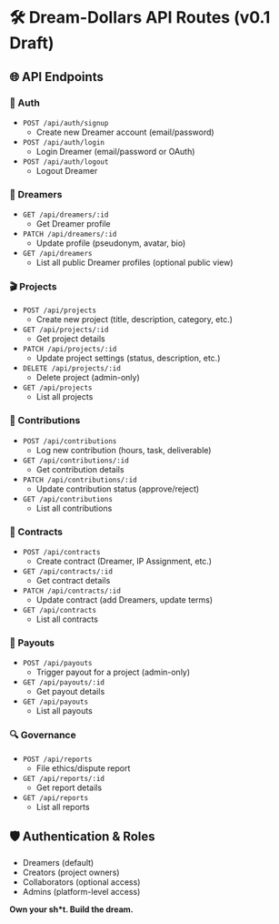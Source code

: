 # 🛠️ Dream-Dollars API Routes (v0.1 Draft)

## 🌐 API Endpoints

### 🔑 Auth

- `POST /api/auth/signup`
  - Create new Dreamer account (email/password)
- `POST /api/auth/login`
  - Login Dreamer (email/password or OAuth)
- `POST /api/auth/logout`
  - Logout Dreamer


### 👤 Dreamers

- `GET /api/dreamers/:id`
  - Get Dreamer profile
- `PATCH /api/dreamers/:id`
  - Update profile (pseudonym, avatar, bio)
- `GET /api/dreamers`
  - List all public Dreamer profiles (optional public view)


### 🎬 Projects

- `POST /api/projects`
  - Create new project (title, description, category, etc.)
- `GET /api/projects/:id`
  - Get project details
- `PATCH /api/projects/:id`
  - Update project settings (status, description, etc.)
- `DELETE /api/projects/:id`
  - Delete project (admin-only)
- `GET /api/projects`
  - List all projects


### 🔨 Contributions

- `POST /api/contributions`
  - Log new contribution (hours, task, deliverable)
- `GET /api/contributions/:id`
  - Get contribution details
- `PATCH /api/contributions/:id`
  - Update contribution status (approve/reject)
- `GET /api/contributions`
  - List all contributions


### 📜 Contracts

- `POST /api/contracts`
  - Create contract (Dreamer, IP Assignment, etc.)
- `GET /api/contracts/:id`
  - Get contract details
- `PATCH /api/contracts/:id`
  - Update contract (add Dreamers, update terms)
- `GET /api/contracts`
  - List all contracts


### 💸 Payouts

- `POST /api/payouts`
  - Trigger payout for a project (admin-only)
- `GET /api/payouts/:id`
  - Get payout details
- `GET /api/payouts`
  - List all payouts


### 🔍 Governance

- `POST /api/reports`
  - File ethics/dispute report
- `GET /api/reports/:id`
  - Get report details
- `GET /api/reports`
  - List all reports


## 🛡️ Authentication & Roles

- Dreamers (default)
- Creators (project owners)
- Collaborators (optional access)
- Admins (platform-level access)

**Own your sh*t. Build the dream.**
